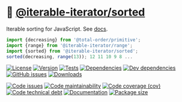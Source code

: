 :signal_strength: [@iterable-iterator/sorted](https://iterable-iterator.github.io/sorted)
==

Iterable sorting for JavaScript.
See [docs](https://iterable-iterator.github.io/sorted/index.html).

```js
import {decreasing} from '@total-order/primitive';
import {range} from '@iterable-iterator/range';
import {sorted} from '@iterable-iterator/sorted';
sorted(decreasing, range(13)); 12 11 10 9 8 ...
```

[![License](https://img.shields.io/github/license/iterable-iterator/sorted.svg)](https://raw.githubusercontent.com/iterable-iterator/sorted/main/LICENSE)
[![Version](https://img.shields.io/npm/v/@iterable-iterator/sorted.svg)](https://www.npmjs.org/package/@iterable-iterator/sorted)
[![Tests](https://img.shields.io/github/workflow/status/iterable-iterator/sorted/ci:test?event=push&label=tests)](https://github.com/iterable-iterator/sorted/actions/workflows/ci:test.yml?query=branch:main)
[![Dependencies](https://img.shields.io/david/iterable-iterator/sorted.svg)](https://david-dm.org/iterable-iterator/sorted)
[![Dev dependencies](https://img.shields.io/david/dev/iterable-iterator/sorted.svg)](https://david-dm.org/iterable-iterator/sorted?type=dev)
[![GitHub issues](https://img.shields.io/github/issues/iterable-iterator/sorted.svg)](https://github.com/iterable-iterator/sorted/issues)
[![Downloads](https://img.shields.io/npm/dm/@iterable-iterator/sorted.svg)](https://www.npmjs.org/package/@iterable-iterator/sorted)

[![Code issues](https://img.shields.io/codeclimate/issues/iterable-iterator/sorted.svg)](https://codeclimate.com/github/iterable-iterator/sorted/issues)
[![Code maintainability](https://img.shields.io/codeclimate/maintainability/iterable-iterator/sorted.svg)](https://codeclimate.com/github/iterable-iterator/sorted/trends/churn)
[![Code coverage (cov)](https://img.shields.io/codecov/c/gh/iterable-iterator/sorted/main.svg)](https://codecov.io/gh/iterable-iterator/sorted)
[![Code technical debt](https://img.shields.io/codeclimate/tech-debt/iterable-iterator/sorted.svg)](https://codeclimate.com/github/iterable-iterator/sorted/trends/technical_debt)
[![Documentation](https://iterable-iterator.github.io/sorted/badge.svg)](https://iterable-iterator.github.io/sorted/source.html)
[![Package size](https://img.shields.io/bundlephobia/minzip/@iterable-iterator/sorted)](https://bundlephobia.com/result?p=@iterable-iterator/sorted)
